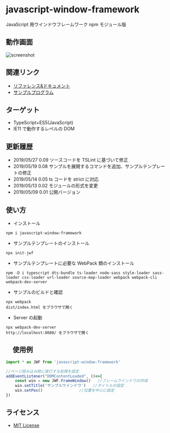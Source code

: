 # javascript-window-framework

JavaScript 用ウインドウフレームワーク npm モジュール版

## 動作画面

![screenshot](https://raw.githubusercontent.com/JavaScript-WindowFramework/javascript-window-framework/ScreenShot/ScreenShot.gif)

## 関連リンク

- [リファレンス&ドキュメント](https://javascript-windowframework.github.io/TypeDocViewer/dist/)
- [サンプルプログラム](https://github.com/JavaScript-WindowFramework/jwf_sample01)

## ターゲット

- TypeScript+ES5(JavaScript)
- IE11 で動作するレベルの DOM

## 更新履歴

- 2019/05/27 0.09 ソースコードを TSLint に基づいて修正
- 2019/05/19 0.08 サンプルを展開するコマンドを追加、サンプルテンプレートの修正
- 2019/05/14 0.05 ts コードを strict に対応
- 2019/05/13 0.02 モジュールの形式を変更
- 2019/05/09 0.01 公開バージョン

## 使い方

- インストール

```
npm i javascript-window-framework
```

- サンプルテンプレートのインストール

```
npx init-jwf
```

- サンプルテンプレートに必要な WebPack 類のインストール

```
npm -D i typescript dts-bundle ts-loader node-sass style-loader sass-loader css-loader url-loader source-map-loader webpack webpack-cli webpack-dev-server
```

- サンプルのビルドと確認

```
npx webpack
dist/index.html をブラウザで開く
```

- Server の起動

```
npx webpack-dev-server
http://localhost:8080/ をブラウザで開く
```

## 　使用例

```src/index.ts
import * as JWF from 'javascript-window-framework'

//ページ読み込み時に実行する処理を設定
addEventListener("DOMContentLoaded", ()=>{
	const win = new JWF.FrameWindow()	//フレームウインドウの作成
	win.setTitle('サンプルウインドウ')	//タイトルの設定
	win.setPos()				//位置を中心に設定
})
```

## ライセンス

- [MIT License](https://opensource.org/licenses/mit-license.php)
